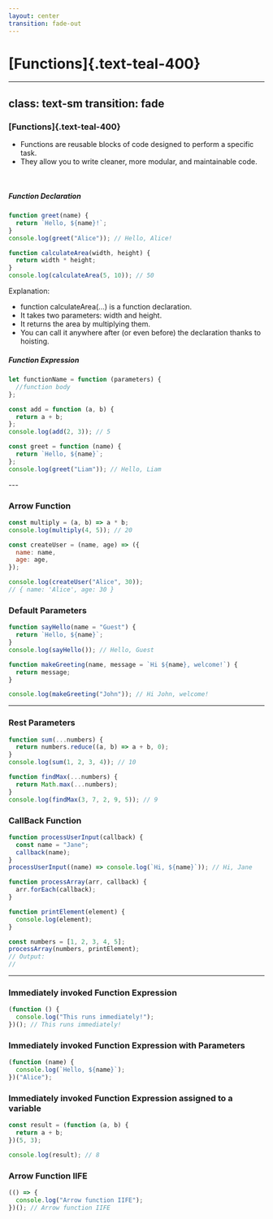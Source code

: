 ```yaml
---
layout: center
transition: fade-out
---
```


# [Functions]{.text-teal-400}

---
class: text-sm
transition: fade
---

### [Functions]{.text-teal-400}

- Functions are reusable blocks of code designed to perform a specific task.
- They allow you to write cleaner, more modular, and maintainable code.

<br>

<div class="grid grid-cols-2 gap-4">
<div>
<h5 class= "text-teal-300" >Function Declaration</h5>

<div grid="~ cols- gap-2" m="t-2">

```js
function greet(name) {
  return `Hello, ${name}!`;
}
console.log(greet("Alice")); // Hello, Alice!
```

```js
function calculateArea(width, height) {
  return width * height;
}
console.log(calculateArea(5, 10)); // 50
```
<section class= "text-sm">
 Explanation:
<ul>
<li>function calculateArea(...) is a function declaration.</li>
<li>It takes two parameters: width and height.</li>
<li>It returns the area by multiplying them.</li>
<li>You can call it anywhere after (or even before) the declaration thanks to hoisting.</li>
  <!-- <img border="rounded" src="https://github.com/slidevjs/themes/blob/main/screenshots/theme-default/01.png?raw=true" alt=""> -->
  <!-- <img border="rounded" src="https://github.com/slidevjs/themes/blob/main/screenshots/theme-seriph/01.png?raw=true" alt=""> -->
</ul>
</section>
 </div>

</div>

<div>

<h5 class= "text-teal-300" >Function Expression</h5>

```js
let functionName = function (parameters) {
  //function body
};
```

```js
const add = function (a, b) {
  return a + b;
};
console.log(add(2, 3)); // 5
```

```js
const greet = function (name) {
  return `Hello, ${name}`;
};
console.log(greet("Liam")); // Hello, Liam
```
</div>

</div>
---

<h3 class= "text-teal-300"> Arrow Function </h3>

```js
const multiply = (a, b) => a * b;
console.log(multiply(4, 5)); // 20
```

```js
const createUser = (name, age) => ({
  name: name,
  age: age,
});

console.log(createUser("Alice", 30));
// { name: 'Alice', age: 30 }
```

<h3 class= "text-teal-300" >Default Parameters</h3>

```js
function sayHello(name = "Guest") {
  return `Hello, ${name}`;
}
console.log(sayHello()); // Hello, Guest
```

```js
function makeGreeting(name, message = `Hi ${name}, welcome!`) {
  return message;
}

console.log(makeGreeting("John")); // Hi John, welcome!
```

---

<h3 class= "text-teal-300" >Rest Parameters</h3>

```js
function sum(...numbers) {
  return numbers.reduce((a, b) => a + b, 0);
}
console.log(sum(1, 2, 3, 4)); // 10
```

```js
function findMax(...numbers) {
  return Math.max(...numbers);
}
console.log(findMax(3, 7, 2, 9, 5)); // 9
```

<h3 class= "text-teal-300" >CallBack Function</h3>

```js
function processUserInput(callback) {
  const name = "Jane";
  callback(name);
}
processUserInput((name) => console.log(`Hi, ${name}`)); // Hi, Jane
```

```js {all}{maxHeight:'120px'}
function processArray(arr, callback) {
  arr.forEach(callback);
}

function printElement(element) {
  console.log(element);
}

const numbers = [1, 2, 3, 4, 5];
processArray(numbers, printElement);
// Output:
//
```
---

<h3 class= "text-teal-300" >Immediately invoked Function Expression</h3>

```js
(function () {
  console.log("This runs immediately!");
})(); // This runs immediately!
```

<h3 class= "text-teal-300" >Immediately invoked Function Expression with Parameters</h3>

```js
(function (name) {
  console.log(`Hello, ${name}`);
})("Alice");
```

<h3 class= "text-teal-300" >Immediately invoked Function Expression assigned to a variable</h3>

```js
const result = (function (a, b) {
  return a + b;
})(5, 3);

console.log(result); // 8
```

<h3 class= "text-teal-300" >Arrow Function IIFE</h3>

```js
(() => {
  console.log("Arrow function IIFE");
})(); // Arrow function IIFE
```